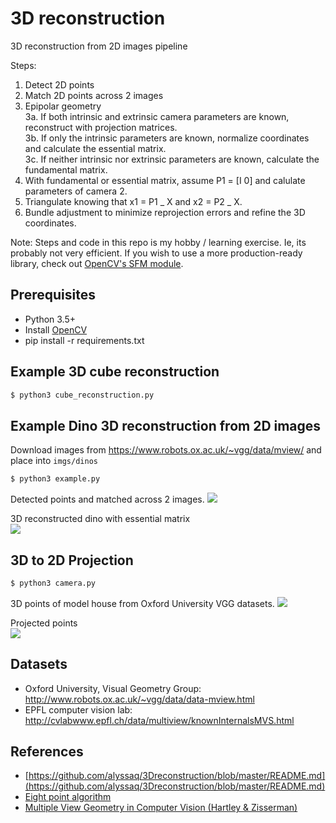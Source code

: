 # 3D reconstruction

3D reconstruction from 2D images pipeline

Steps:

1. Detect 2D points
2. Match 2D points across 2 images
3. Epipolar geometry  
   3a. If both intrinsic and extrinsic camera parameters are known, reconstruct with projection matrices.  
   3b. If only the intrinsic parameters are known, normalize coordinates and calculate the essential matrix.  
   3c. If neither intrinsic nor extrinsic parameters are known, calculate the fundamental matrix.
4. With fundamental or essential matrix, assume P1 = [I 0] and calulate parameters of camera 2.
5. Triangulate knowing that x1 = P1 _ X and x2 = P2 _ X.
6. Bundle adjustment to minimize reprojection errors and refine the 3D coordinates.

Note: Steps and code in this repo is my hobby / learning exercise. Ie, its probably not very efficient. If you wish to use a more production-ready library, check out [OpenCV's SFM module](https://github.com/opencv/opencv_contrib/tree/master/modules/sfm).

## Prerequisites

- Python 3.5+
- Install [OpenCV](http://opencv.org/)
- pip install -r requirements.txt

## Example 3D cube reconstruction

```sh
$ python3 cube_reconstruction.py
```

## Example Dino 3D reconstruction from 2D images

Download images from <https://www.robots.ox.ac.uk/~vgg/data/mview/> and place into `imgs/dinos`

```sh
$ python3 example.py
```

Detected points and matched across 2 images.
![](testsets/dino_2d_points.png?raw=true)

3D reconstructed dino with essential matrix  
![](testsets/dino_3d_reconstructed.png?raw=true)

## 3D to 2D Projection

```sh
$ python3 camera.py
```

3D points of model house from Oxford University VGG datasets.
![](testsets/house_3d.png?raw=true)

Projected points  
![](testsets/3d_to_2d_projection.png?raw=true)

## Datasets

- Oxford University, Visual Geometry Group: http://www.robots.ox.ac.uk/~vgg/data/data-mview.html
- EPFL computer vision lab: http://cvlabwww.epfl.ch/data/multiview/knownInternalsMVS.html

## References

- [https://github.com/alyssaq/3Dreconstruction/blob/master/README.md](https://github.com/alyssaq/3Dreconstruction/blob/master/README.md)
- [Eight point algorithm](http://ece631web.groups.et.byu.net/Lectures/ECEn631%2013%20-%208%20Point%20Algorithm.pdf)
- [Multiple View Geometry in Computer Vision (Hartley & Zisserman)](http://www.robots.ox.ac.uk/~vgg/hzbook/)
